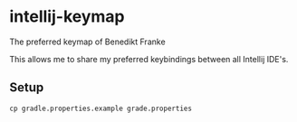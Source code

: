# intellij-keymap

The preferred keymap of Benedikt Franke

This allows me to share my preferred keybindings between all Intellij IDE's.

## Setup

    cp gradle.properties.example grade.properties
